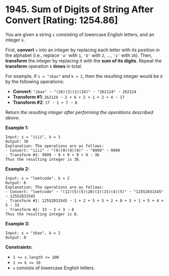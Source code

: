 # 1945. Sum of Digits of String After Convert [Rating: 1254.86]

You are given a string `s` consisting of lowercase English letters, and an integer `k`.

First, **convert** `s` into an integer by replacing each letter with its position in the alphabet (i.e., replace `'a'` with `1`, `'b'` with `2`, ..., `'z'` with `26`). Then, **transform** the integer by replacing it with the **sum of its digits**. Repeat the **transform** operation `k` **times** in total.

For example, if `s = "zbax"` and `k = 2`, then the resulting integer would be `8` by the following operations:

- **Convert**: `"zbax" ➝ "(26)(2)(1)(24)" ➝ "262124" ➝ 262124`
- **Transform #1**: `262124 ➝ 2 + 6 + 2 + 1 + 2 + 4 ➝ 17`
- **Transform #2**: `17 ➝ 1 + 7 ➝ 8`

Return *the resulting integer after performing the operations described above*.

 

**Example 1:**

```
Input: s = "iiii", k = 1
Output: 36
Explanation: The operations are as follows:
- Convert: "iiii" ➝ "(9)(9)(9)(9)" ➝ "9999" ➝ 9999
- Transform #1: 9999 ➝ 9 + 9 + 9 + 9 ➝ 36
Thus the resulting integer is 36.
```

**Example 2:**

```
Input: s = "leetcode", k = 2
Output: 6
Explanation: The operations are as follows:
- Convert: "leetcode" ➝ "(12)(5)(5)(20)(3)(15)(4)(5)" ➝ "12552031545" ➝ 12552031545
- Transform #1: 12552031545 ➝ 1 + 2 + 5 + 5 + 2 + 0 + 3 + 1 + 5 + 4 + 5 ➝ 33
- Transform #2: 33 ➝ 3 + 3 ➝ 6
Thus the resulting integer is 6.
```

**Example 3:**

```
Input: s = "zbax", k = 2
Output: 8
```

 

**Constraints:**

- `1 <= s.length <= 100`
- `1 <= k <= 10`
- `s` consists of lowercase English letters.